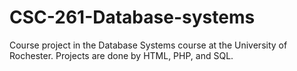 # CSC-261-Database-systems

Course project in the Database Systems course at the University of Rochester.
Projects are done by HTML, PHP, and SQL.
